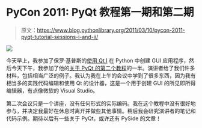 # PyCon 2011: PyQt 教程第一期和第二期

> 原文：<https://www.blog.pythonlibrary.org/2011/03/10/pycon-2011-pyqt-tutorial-sessions-i-and-ii/>

[![](img/404a7b432bc1cc0abd29b26f7d7351fc.png)](http://us.pycon.org)

今天早上，我参加了保罗·基普斯的[使用 Qt I](http://us.pycon.org/2011/schedule/presentations/207/) 在 Python 中创建 GUI 应用程序，然后今天下午，我参加了他的[关于 PyQt 的第二个教程](http://us.pycon.org/2011/schedule/presentations/215/)的一半。演讲者给了我们许多材料，包括相当广泛的例子。我认为我在上午的会议中学到了很多东西，因为我有相当多的实践代码编辑和使用 Qt 的设计器，这是一个用于创建 GUI 的所见即所得编辑器，有点像微软的 Visual Studio。

第二次会议只是一个讲座，没有任何形式的实际编码。我在这个教程中没有很好地参与，并决定我最好在休息时离开并做些其他事情。稍后我会研究演讲者的笔记和代码示例。期待以后有一些关于 PyQt，或许还有 PySide 的文章！